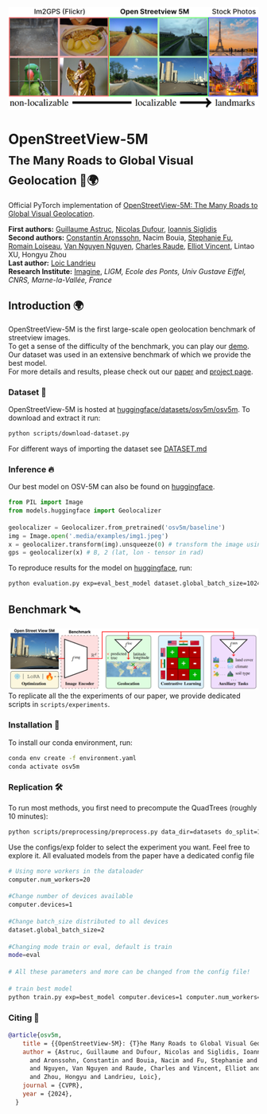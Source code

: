 ![teaser.png](./.media/teaser.png)
# OpenStreetView-5M <br><sub>The Many Roads to Global Visual Geolocation 📍🌍</sub>

Official PyTorch implementation of [OpenStreetView-5M: The Many Roads to Global Visual Geolocation](https://imagine.enpc.fr/~guillaume-astruc/osv-5m).  

**First authors:** [Guillaume Astruc](https://gastruc.github.io/), [Nicolas Dufour](https://nicolas-dufour.github.io/), [Ioannis Siglidis](https://imagine.enpc.fr/~siglidii/)  
**Second authors:** [Constantin Aronssohn](), Nacim Bouia, [Stephanie Fu](https://stephanie-fu.github.io/), [Romain Loiseau](https://romainloiseau.fr/), [Van Nguyen Nguyen](https://nv-nguyen.github.io/), [Charles Raude](https://imagine.enpc.fr/~raudec/), [Elliot Vincent](https://imagine.enpc.fr/~vincente/), Lintao XU, Hongyu Zhou  
**Last author:** [Loic Landrieu](https://loiclandrieu.com/)  
**Research Institute:** [Imagine](https://imagine.enpc.fr/), _LIGM, Ecole des Ponts, Univ Gustave Eiffel, CNRS, Marne-la-Vallée, France_  

## Introduction 🌍
OpenStreetView-5M is the first large-scale open geolocation benchmark of streetview images.  
To get a sense of the difficulty of the benchmark, you can play our [demo](https://huggingface.co/spaces/osv5m/plonk).  
Our dataset was used in an extensive benchmark of which we provide the best model.  
For more details and results, please check out our [paper](arxiv) and [project page](https://imagine.enpc.fr/~guillaume-astruc/osv-5m).  

### Dataset 💾
OpenStreetView-5M is hosted at [huggingface/datasets/osv5m/osv5m](https://huggingface.co/datasets/osv5m/osv5m). To download and extract it run:
```bash
python scripts/download-dataset.py
``` 
For different ways of importing the dataset see [DATASET.md](DATASET.md) 

### Inference 🔥
Our best model on OSV-5M can also be found on [huggingface](https://huggingface.co/osv5m/baseline).  

```python
from PIL import Image
from models.huggingface import Geolocalizer

geolocalizer = Geolocalizer.from_pretrained('osv5m/baseline')
img = Image.open('.media/examples/img1.jpeg')
x = geolocalizer.transform(img).unsqueeze(0) # transform the image using our dedicated transformer
gps = geolocalizer(x) # B, 2 (lat, lon - tensor in rad)
```

To reproduce results for the model on [huggingface](https://huggingface.co/osv5m/baseline), run:

```bash
python evaluation.py exp=eval_best_model dataset.global_batch_size=1024
```

## Benchmark 🛰️
![benchmark.png](./.media/benchmark.png)
To replicate all the the experiments of our paper, we provide dedicated scripts in `scripts/experiments`.

### Installation 🌱
To install our conda environment, run:

```bash
conda env create -f environment.yaml
conda activate osv5m
```

### Replication 🛠️

To run most methods, you first need to precompute the QuadTrees (roughly 10 minutes):

```bash
python scripts/preprocessing/preprocess.py data_dir=datasets do_split=1000 #You will need to run this code with other splitting/depth arguments if you want to use different quadtree arguments
```

Use the configs/exp folder to select the experiment you want. Feel free to explore it. All evaluated models from the paper have a dedicated config file

```bash
# Using more workers in the dataloader
computer.num_workers=20

#Change number of devices available
computer.devices=1

#Change batch_size distributed to all devices
dataset.global_batch_size=2

#Changing mode train or eval, default is train
mode=eval

# All these parameters and more can be changed from the config file!

# train best model
python train.py exp=best_model computer.devices=1 computer.num_workers=16 dataset.global_batch_size=2
``` 

### Citing 💫

```bibtex
@article{osv5m,
    title = {{OpenStreetView-5M}: {T}he Many Roads to Global Visual Geolocation},
    author = {Astruc, Guillaume and Dufour, Nicolas and Siglidis, Ioannis
      and Aronssohn, Constantin and Bouia, Nacim and Fu, Stephanie and Loiseau, Romain
      and Nguyen, Van Nguyen and Raude, Charles and Vincent, Elliot and Xu, Lintao
      and Zhou, Hongyu and Landrieu, Loic},
    journal = {CVPR},
    year = {2024},
  }
```
